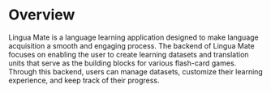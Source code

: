 # Overview
Lingua Mate is a language learning application designed to make language acquisition a smooth and engaging process. The backend of Lingua Mate focuses on enabling the user to create learning datasets and translation units that serve as the building blocks for various flash-card games. Through this backend, users can manage datasets, customize their learning experience, and keep track of their progress.
